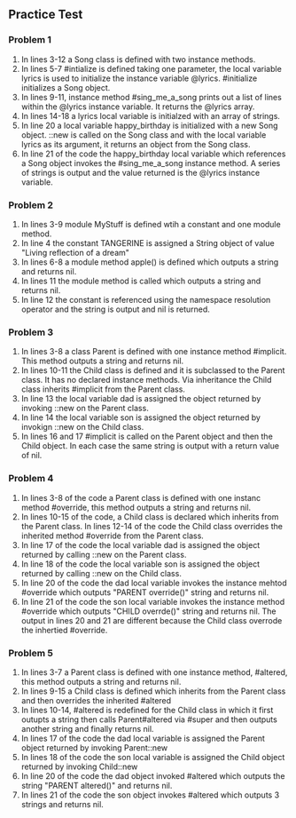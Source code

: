 ## Practice Test

### Problem 1

1.  In lines 3-12 a Song class is defined with two instance methods.
2.  In lines 5-7 #intialize is defined taking one parameter, the local
variable lyrics is used to initialize the instance variable @lyrics.
#initialize initializes a Song object.
3.  In lines 9-11, instance method #sing_me_a_song prints out a list
of lines within the @lyrics instance variable.  It returns the @lyrics
array.
4.  In lines 14-18 a lyrics local variable is initialzed with an array of
strings.
5.  In line 20 a local variable happy_birthday is initialized with a new
Song object.  ::new is called on the Song class and with the local variable
lyrics as its argument, it returns an object from the Song class.
6.  In line 21 of the code the happy_birthday local variable which references
a Song object invokes the #sing_me_a_song instance method.  A series of strings
is output and the value returned is the @lyrics instance variable. 

### Problem 2

1.  In lines 3-9 module MyStuff is defined wtih a constant and one module method.
2.  In line 4 the constant TANGERINE is assigned a String object of value "Living reflection of a dream"
3.  In lines 6-8 a module method apple() is defined which outputs a string and returns nil.
4.  In lines 11 the module method is called which outputs a string and returns nil.
5.  In line 12 the constant is referenced using the namespace resolution operator and the string is output
and nil is returned.

### Problem 3

1.  In lines 3-8 a class Parent is defined with one instance method #implicit.  This method outputs
a string and returns nil.
2.  In lines 10-11 the Child class is defined and it is subclassed to the Parent class.  It has no
declared instance methods.  Via inheritance the Child class inherits #implicit from the Parent class.
3.  In line 13 the local variable dad is assigned the object returned by invoking ::new on the Parent class.
4.  In line 14 the local variable son is assigned the object returned by invokign ::new on the Child class.
5.  In lines 16 and 17 #implicit is called on the Parent object and then the Child object.  In each case
the same string is output with a return value of nil.

### Problem 4

1.  In lines 3-8 of the code a Parent class is defined with one instanc method #override, this method outputs a
string and returns nil.
2.  In lines 10-15 of the code, a Child class is declared which inherits from the Parent class.  In lines 12-14 of the
code the Child class overrides the inherited method #override from the Parent class.
3.  In line 17 of the code the local variable dad is assigned the object returned by calling ::new on the Parent class.
4.  In line 18 of the code the local variable son is assigned the object returned by calling ::new on the Child class.
5.  In line 20 of the code the dad local variable invokes the instance mehtod #override which outputs "PARENT override()" string
and returns nil.
6.  In line 21 of the code the son local variable invokes the instance method #override which outputs "CHILD overrde()" string
and returns nil.  The output in lines 20 and 21 are different because the Child class overrode the inhertied #override.

### Problem 5

1.  In lines 3-7 a Parent class is defined with one instance method, #altered, this method outputs a string and returns nil.
2.  In lines 9-15 a Child class is defined which inherits from the Parent class and then overrides the inherited #altered
3.  In lines 10-14, #altered is redefined for the Child class in which it first outupts a string then calls Parent#altered via
#super and then outputs another string and finally returns nil.
4.  In lines 17 of the code the dad local variable is assigned the Parent object returned by invoking Parent::new
5.  In lines 18 of the code the son local variable is assigned the Child object returned by invoking Child::new
6.  In line 20 of the code the dad object invoked #altered which outputs the string "PARENT altered()" and returns nil.
7.  In lines 21 of the code the son object invokes #altered which outputs 3 strings and returns nil.
